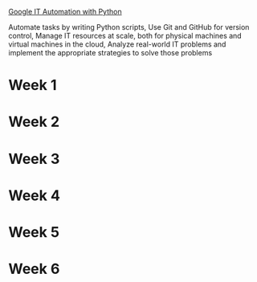 [Google IT Automation with Python](https://www.coursera.org/professional-certificates/google-it-automation)

Automate tasks by writing Python scripts, Use Git and GitHub for version control, Manage IT resources at scale, both for physical machines and virtual machines in the cloud, Analyze real-world IT problems and implement the appropriate strategies to solve those problems


# Week 1


# Week 2


# Week 3


# Week 4


# Week 5


# Week 6


